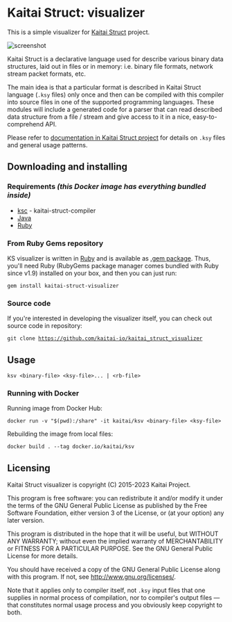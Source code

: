 # Kaitai Struct: visualizer

This is a simple visualizer for [Kaitai Struct](https://github.com/kaitai-io/kaitai_struct) project.

![screenshot](https://raw.githubusercontent.com/kaitai-io/kaitai_struct_visualizer/87f42c8c1eee97b825a2ff7d00c1370f5a87d050/screenshot.png)

Kaitai Struct is a declarative language used for describe various
binary data structures, laid out in files or in memory: i.e. binary
file formats, network stream packet formats, etc.

The main idea is that a particular format is described in Kaitai
Struct language (`.ksy` files) only once and then can be compiled with
this compiler into source files in one of the supported programming
languages. These modules will include a generated code for a parser
that can read described data structure from a file / stream and give
access to it in a nice, easy-to-comprehend API.

Please refer to [documentation in Kaitai Struct project](https://github.com/kaitai-io/kaitai_struct)
for details on `.ksy` files and general usage patterns.

## Downloading and installing

### Requirements _(this Docker image has everything bundled inside)_
- [ksc](http://kaitai.io/#download) - kaitai-struct-compiler
- [Java](https://openjdk.java.net/install/)
- [Ruby](https://www.ruby-lang.org/)

### From Ruby Gems repository

KS visualizer is written in [Ruby](https://www.ruby-lang.org/) and is
available as
[.gem package](https://rubygems.org/gems/kaitai-struct-visualizer). Thus,
you'll need Ruby (RubyGems package manager comes bundled with Ruby
since v1.9) installed on your box, and then you can just run:

```shell
gem install kaitai-struct-visualizer
```

### Source code

If you're interested in developing the visualizer itself, you can check
out source code in repository:

<pre><code>git clone <a href="https://github.com/kaitai-io/kaitai_struct_visualizer">https://github.com/kaitai-io/kaitai_struct_visualizer</a></code></pre>

## Usage

```shell
ksv <binary-file> <ksy-file>... | <rb-file>
```

### Running with Docker

Running image from Docker Hub:
```shell
docker run -v "$(pwd):/share" -it kaitai/ksv <binary-file> <ksy-file>
```

Rebuilding the image from local files:
```shell
docker build . --tag docker.io/kaitai/ksv
```

## Licensing

Kaitai Struct visualizer is copyright (C) 2015-2023 Kaitai Project.

This program is free software: you can redistribute it and/or modify
it under the terms of the GNU General Public License as published by
the Free Software Foundation, either version 3 of the License, or (at
your option) any later version.

This program is distributed in the hope that it will be useful, but
WITHOUT ANY WARRANTY; without even the implied warranty of
MERCHANTABILITY or FITNESS FOR A PARTICULAR PURPOSE.  See the GNU
General Public License for more details.

You should have received a copy of the GNU General Public License
along with this program.  If not, see <http://www.gnu.org/licenses/>.

Note that it applies only to compiler itself, not `.ksy` input files
that one supplies in normal process of compilation, nor to compiler's
output files — that constitutes normal usage process and you obviously
keep copyright to both.

